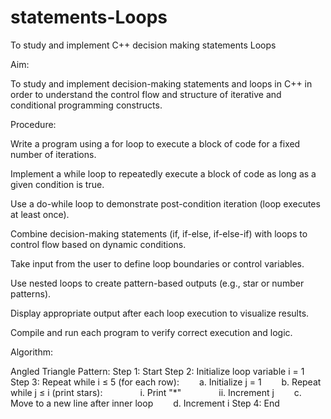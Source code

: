 # statements-Loops

To study and implement C++ decision making statements Loops

Aim:

To study and implement decision-making statements and loops in C++ in order to understand the control flow and structure of iterative and conditional programming constructs.

Procedure:

Write a program using a for loop to execute a block of code for a fixed number of iterations.

Implement a while loop to repeatedly execute a block of code as long as a given condition is true.

Use a do-while loop to demonstrate post-condition iteration (loop executes at least once).

Combine decision-making statements (if, if-else, if-else-if) with loops to control flow based on dynamic conditions.

Take input from the user to define loop boundaries or control variables.

Use nested loops to create pattern-based outputs (e.g., star or number patterns).

Display appropriate output after each loop execution to visualize results.

Compile and run each program to verify correct execution and logic.

Algorithm:

Angled Triangle Pattern:
Step 1: Start
Step 2: Initialize loop variable i = 1
Step 3: Repeat while i ≤ 5 (for each row):
  a. Initialize j = 1
  b. Repeat while j ≤ i (print stars):
    i. Print "*"
    ii. Increment j
  c. Move to a new line after inner loop
  d. Increment i
Step 4: End

